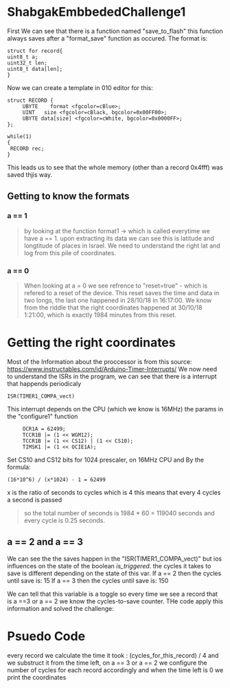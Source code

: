 # ShabgakEmbbededChallenge1

First We can see that there is a function named "save_to_flash" this function 
always saves after a "format_save" function as occured.
The format is:

```
struct for record{
uint8_t a;
uint32_t len;
uint8_t data[len]; 
}
```

Now we can create a template in 010 editor for this:

```
struct RECORD {
     UBYTE    format <fgcolor=cBlue>;
     UINT   size <fgcolor=cBlack, bgcolor=0x00FF00>;
     UBYTE data[size] <fgcolor=cWhite, bgcolor=0x0000FF>;
};

while(1)
{
 RECORD rec;
}
```
This leads us to see that the whole memory (other than a record 0x4fff) was saved thjis way.

## Getting to know the formats

### a == 1
> by looking at the function format1 -> which is called everytime we have a == 1. upon extracting its data we can see this is latitude and longtitude of places in Israel. We need to understand the right lat and log from this pile of coordinates.
### a == 0
> When looking at a = 0 we see refrence to "reset=true" - which is refered to a reset of the device. This reset saves the time and data in two longs, the last one happened in 28/10/18 in 16:17:00. We know from the riddle that the right coordinates happened at 30/10/18 1:21:00, which is exactly 1984 minutes from this reset.

# Getting the right coordinates
Most of the Information about the proccessor is from this source: https://www.instructables.com/id/Arduino-Timer-Interrupts/
We now need to understand the ISRs in the program, we can see that there is a interrupt that happends periodicaly
```
ISR(TIMER1_COMPA_vect)
```
This interrupt depends on the CPU (which we know is 16MHz) the params in the "configure1" function
```
     OCR1A = 62499;
     TCCR1B |= (1 << WGM12);
     TCCR1B |= (1 << CS12) | (1 << CS10);
     TIMSK1 |= (1 << OCIE1A);
```
Set CS10 and CS12 bits for 1024 prescaler, on 16MHz CPU and 
By the formula: 
```
(16*10^6) / (x*1024) - 1 = 62499
```
x is the ratio of seconds to cycles which is 4
this means that every 4 cycles a second is passed

> so the total number of seconds is 1984 * 60 = 119040 seconds and every cycle is 0.25 seconds.

## a == 2 and a == 3 
We can see the the saves happen in the "ISR(TIMER1_COMPA_vect)" but ios influences on the state of the boolean _is_triggered_.
the cycles it takes to save is different depending on the state of this var.
If a == 2 then the cycles until save is: 15 
If a == 3 then the cycles until save is: 150

We can tell that this variable is a toggle so every time we see a record that is a ==3 or a == 2 we know the cycles-to-save counter.
THe code apply this information and solved the challenge:

# Psuedo Code
every record we calculate the time it took : (cycles_for_this_record) / 4
and we substruct it from the time left,
on a == 3 or a == 2 we configure the number of cycles for each record accordingly
and when the time left is 0 we print the coordinates

